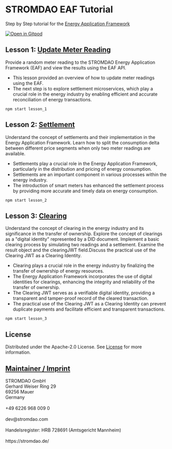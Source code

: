 # STROMDAO EAF Tutorial
Step by Step tutorial for the [Energy Application Framework](https://energy.js.org/)


[![Open in Gitpod](https://gitpod.io/button/open-in-gitpod.svg)](https://gitpod.io/#https://github.com/SmartEnergySolutions/STROMDAO_EAF_Tutorial)


## Lesson 1: [Update Meter Reading](./public/lesson_1.md)
Provide a random meter reading to the STROMDAO Energy Application Framework (EAF) and view the results using the EAF API.

- This lesson provided an overview of how to update meter readings using the EAF.
- The next step is to explore settlement microservices, which play a crucial role in the energy industry by enabling efficient and accurate reconciliation of energy transactions.

`npm start lesson_1`

## Lesson 2: [Settlement](./public/lesson_2.md)
Understand the concept of settlements and their implementation in the Energy Application Framework. Learn how to split the consumption delta between different price segments when only two meter readings are available.

- Settlements play a crucial role in the Energy Application Framework, particularly in the distribution and pricing of energy consumption.
- Settlements are an important component in various processes within the energy industry.
- The introduction of smart meters has enhanced the settlement process by providing more accurate and timely data on energy consumption.

`npm start lesson_2`

## Lesson 3: [Clearing](./public/lesson_3.md)
Understand the concept of clearing in the energy industry and its significance in the transfer of ownership.
Explore the concept of clearings as a "digital identity" represented by a DID document. Implement a basic clearing process by simulating two readings and a settlement. Examine the result object and the clearingJWT field.Discuss the practical use of the Clearing JWT as a Clearing Identity.

- Clearing plays a crucial role in the energy industry by finalizing the transfer of ownership of energy resources.
- The Energy Application Framework incorporates the use of digital identities for clearings, enhancing the integrity and reliability of the transfer of ownership.
- The Clearing JWT serves as a verifiable digital identity, providing a transparent and tamper-proof record of the cleared transaction.
- The practical use of the Clearing JWT as a Clearing Identity can prevent duplicate payments and facilitate efficient and transparent transactions.

`npm start lesson_3`

## License

Distributed under the Apache-2.0 License. See [License](./LICENSE) for more information.


## [Maintainer / Imprint](https://github.com/energychain/STROMDAO_EAFs/blob/main/IMPRINT.md)

<addr>
STROMDAO GmbH  <br/>
Gerhard Weiser Ring 29  <br/>
69256 Mauer  <br/>
Germany  <br/>
  <br/>
+49 6226 968 009 0  <br/>
  <br/>
dev@stromdao.com  <br/>
  <br/>
Handelsregister: HRB 728691 (Amtsgericht Mannheim)<br/>
  <br/>
https://stromdao.de/<br/>
</addr>